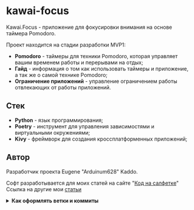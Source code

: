# kawai-focus
Kawai.Focus - приложение для фокусировки внимания на основе таймера Pomodoro.

Проект находится на стадии разработки MVP1:

- **Pomodoro** - таймеры для техники Pomodoro, которая управляет вашим временем работы и перерывами на отдых;
- **Гайд** - информация о том как использовать таймеры и приложение, а так же о самой технике Pomodoro;
- **Ограничение приложений** - управление ограничением работы отвлекающих от работы приложений.

## Стек

- **Python** - язык программирования;
- **Poetry** - инструмент для управления зависимостями и виртуальными окружениями;
- **Kivy** - фреймворк для создания кроссплатформенных приложений;

## Автор

Разработчик проекта Eugene "Arduinum628" Kaddo.

Софт разработывается для моих статей на сайте "[Код на салфетке](https://pressanybutton.ru/)"
Ссылка на другие мои [статьи](https://pressanybutton.ru/user/Arduinum628/)

<details>
  <summary>
    <strong>
      Как оформлять ветки и коммиты
    </strong>
  </summary>

Пример ветки `nickname/name_task`

- **nickname** (никнейм в github);
- **name_task** (название задачи - название карточки на yougile).

Пример коммита `refactor: renaming a variable`

- **feat:** (новая функционал кода, БЕЗ учёта функционала для сборок);
- **devops:** (функционал для сборки, - добавление, удаление и исправление);
- **fix:** (исправление ошибок функционального кода);
- **docs:** (изменения в документации);
- **style:** (форматирование, отсутствующие точки с запятой и т.п., без изменения производственного кода);
- **refactor:** (рефакторинг производственного кода, например, переименование переменной);
- **test:** (добавление недостающих тестов, рефакторинг тестов; без изменения производственного кода);
- **chore:** (обновление рутинных задач и т. д.; без изменения производственного кода). 

Оформление основано на https://www.conventionalcommits.org/en/v1.0.0/
</details>
